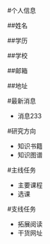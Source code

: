 #个人信息

##姓名

##学历

##学校

##邮箱

##地址

#最新消息
- 消息233

#研究方向
- 知识书籍
- 知识图谱

#主线任务
- 主要课程
- 选课

#支线任务
- 拓展阅读
- 干货网址
